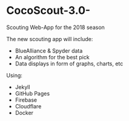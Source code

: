 # CocoScout-3.0-
Scouting Web-App for the 2018 season

The new scouting app will include:
+ BlueAlliance & Spyder data
+ An algorithm for the best pick
+ Data displays in form of graphs, charts, etc 

Using:
+ Jekyll
+ GitHub Pages
+ Firebase
+ Cloudflare
+ Docker
